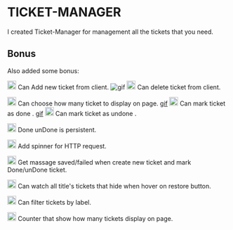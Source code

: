 # TICKET-MANAGER

I created Ticket-Manager for management all the tickets that you need.

## Bonus

Also added some bonus:

<img src="https://www.clipartmax.com/png/middle/70-703914_tickets-png-clipart-image-ticket-clip-art.png" height="20px"> Can Add new ticket from client.
![gif](<screen-capture(3).gif>)
<img src="https://www.clipartmax.com/png/middle/70-703914_tickets-png-clipart-image-ticket-clip-art.png" height="20px"> Can delete ticket from client.

<img src="https://www.clipartmax.com/png/middle/70-703914_tickets-png-clipart-image-ticket-clip-art.png" height="20px"> Can choose how many ticket to display on page.
[gif](screen-capture.gif)
<img src="https://www.clipartmax.com/png/middle/70-703914_tickets-png-clipart-image-ticket-clip-art.png" height="20px"> Can mark ticket as done .
[gif](<screen-capture(2).gif>)
<img src="https://www.clipartmax.com/png/middle/70-703914_tickets-png-clipart-image-ticket-clip-art.png" height="20px"> Can mark ticket as undone .

<img src="https://www.clipartmax.com/png/middle/70-703914_tickets-png-clipart-image-ticket-clip-art.png" height="20px"> Done unDone is persistent.

<img src="https://www.clipartmax.com/png/middle/70-703914_tickets-png-clipart-image-ticket-clip-art.png" height="20px"> Add spinner for HTTP
request.

<img src="https://www.clipartmax.com/png/middle/70-703914_tickets-png-clipart-image-ticket-clip-art.png" height="20px"> Get massage saved/failed when create new ticket and mark Done/unDone ticket.

<img src="https://www.clipartmax.com/png/middle/70-703914_tickets-png-clipart-image-ticket-clip-art.png" height="20px"> Can watch all title's tickets that hide when hover on restore button.

<img src="https://www.clipartmax.com/png/middle/70-703914_tickets-png-clipart-image-ticket-clip-art.png" height="20px"> Can filter tickets by label.

<img src="https://www.clipartmax.com/png/middle/70-703914_tickets-png-clipart-image-ticket-clip-art.png" height="20px"> Counter that show how many tickets display on page.

